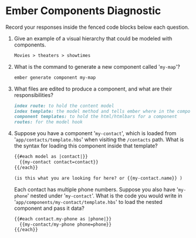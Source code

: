 # Ember Components Diagnostic

Record your responses inside the fenced code blocks below each question.

1.  Give an example of a visual hierarchy that could be modeled with components.

    ```md
    Movies > theaters > showtimes
    ```

1.  What is the command to generate a new component called '`my-map`'?

    ```sh
    ember generate component my-map
    ```

1.  What files are edited to produce a component, and what are their
    responsibilities?

    ```md
    index route: to hold the content model
    index template: the model method and tells ember where in the component to look
    component templates: to hold the html/htmlbars for a component
    routes: for the model hook
    ```

1.  Suppose you have a component '`my-contact`', which is loaded from
    '`app/contacts/template.hbs`' when visiting the `/contacts` path. What is
    the syntax for loading this component inside that template?

    ```html
    {{#each model as |contact|}}
      {{my-contact contact=contact}}
    {{/each}}

    (is this what you are looking for here? or {{my-contact.name}} )
    ```

    Each contact has multiple phone numbers. Suppose you also have '`my-phone`'
    nested under '`my-contact`'. What is the code you would write in
    '`app/components/my-contact/template.hbs`' to load the nested component and
    pass it data?

    ```html
    {{#each contact.my-phone as |phone|}}
      {{my-contact/my-phone phone=phone}}
    {{/each}}
    ```
